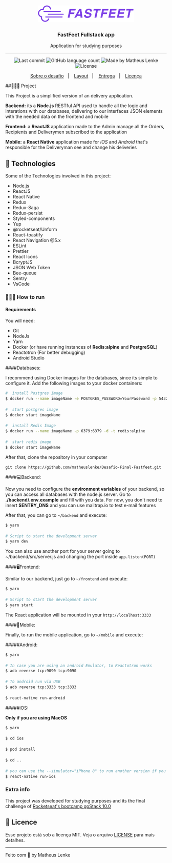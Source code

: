 <h1 align="center">
  <img alt="Fastfeet" title="Fastfeet" src="./frontend/src/assets/logo@2x.png" width="300px" />
</h1>

<h3 align="center">
  FastFeet Fullstack app
</h3>


<p align="center">Application for studying purposes </p>

---

<p align="center">
  <img alt="Last commit" src="https://img.shields.io/github/last-commit/matheuslenke/Desafio-Final-Fastfeet?color=7d40e7"/>
  <img alt="GitHub language count" src="https://img.shields.io/github/languages/count/matheuslenke/Desafio-final-fastfeet?color=7d40e7" />
  <img alt="Made by Matheus Lenke" src="https://img.shields.io/badge/made%20by-MatheusLenke-%2304D361?color=7d40e7" />
  <img alt="License" src="https://img.shields.io/github/license/matheuslenke/Desafio-final-fastfeet?color=7d40e7" />

</p>

<p align="center">
  <a href="#rocket-sobre-o-desafio">Sobre o desafio</a>&nbsp;&nbsp;&nbsp;|&nbsp;&nbsp;&nbsp;
  <a href="#layout">Layout</a>&nbsp;&nbsp;&nbsp;|&nbsp;&nbsp;&nbsp;
  <a href="#-entrega">Entrega</a>&nbsp;&nbsp;&nbsp;|&nbsp;&nbsp;&nbsp;
  <a href="#memo-licença">Licença</a>
</p>

##👨🏻‍💻 Project

This Project is a simplified version of an delivery application.

**Backend:** its a **Node.js** RESTful API used to handle all the logic and interations with our databases, delivering to our interfaces JSON elements with the needed data on the frontend and mobile

**Frontend:** a **ReactJS** application made to the Admin manage all the Orders, Recipients and Deliverymen subscribed to the application

**Mobile:** a **React Native** application made for *iOS* and *Android* that's responsible for the Deliveryman see and change his deliveries
## 🚀 Technologies

Some of the Technologies involved in this project:

* Node.js
* ReactJS
* React Native
* Redux
* Redux-Saga
* Redux-persist
* Styled-components
* Yup
* @rocketseat/Unform
* React-toastify
* React Navigation @5.x
* ESLint
* Prettier
* React Icons
* BcryptJS
* JSON Web Token
* Bee-queue
* Sentry
* VsCode

### 🏃🏻‍♂️ How to run 

#### Requirements

You will need:
* Git
* NodeJs
* Yarn
* Docker (or have running instances of **Redis:alpine** and **PostgreSQL**)
* Reactotron (For better debugging)
* Android Studio


####Databases:

I recommend using Docker images for the databases, since its simple to configure it.
Add the following images to your docker containers:

```bash
#  install Postgres Image
$ docker run --name imageName -e POSTGRES_PASSWORD=YourPassword -p 5432:5432 -d postgres

#  start postgres image
$ docker start imageName

#  install Redis Image
$ docker run --name imageName -p 6379:6379 -d -t redis:alpine

#  start redis image
$ docker start imageName
```

After that, clone the repository in your computer

```git
git clone https://github.com/matheuslenke/Desafio-Final-Fastfeet.git
```

####💻Backend:

Now you need to configure the **environment variables** of your backend, so you can access all databases with the node.js server.
Go to **./backend/.env.example** and fill with you data. For now, you don't need to insert **SENTRY_DNS** and you can use mailtrap.io to test e-mail features

After that, you can go to `~/backend` and execute:
```bash
$ yarn

# Script to start the development server
$ yarn dev
```
You can also use another port for your server going to ~/backend/src/server.js and changing the port inside `app.listen(PORT)`


####🖥Frontend:

Similar to our backend, just go to `~/frontend` and execute:
```bash
$ yarn

# Script to start the development server
$ yarn start
```

The React application will be mounted in your `http://localhost:3333`

####📱Mobile:

Finally, to run the mobile application, go to `~/mobile` and execute:

#####Android:
```bash
$ yarn

# In case you are using an android Emulator, to Reactotron works
$ adb reverse tcp:9090 tcp:9090 

# To android run via USB
$ adb reverse tcp:3333 tcp:3333

$ react-native run-android
```

#####iOS:

**Only if you are using MacOS**

```bash
$ yarn

$ cd ios

$ pod install

$ cd ..

# you can use the --simulator="iPhone 8" to run another version if you are in MacOS
$ react-native run-ios
```



### Extra info

This project was developed for studying purposes and its the final challenge of <a href="https://rocketseat.com.br/gostack"> Rocketseat's bootcamp goStack 10.0 </a>



## 📝 Licence

Esse projeto está sob a licença MIT. Veja o arquivo [LICENSE](LICENSE.md) para mais detalhes.

---

Feito com :purple_heart: by Matheus Lenke